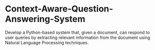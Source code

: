 # Context-Aware-Question-Answering-System
Develop a Python-based system that, given a document, can respond to user queries by extracting relevant information from the document using Natural Language Processing techniques.

